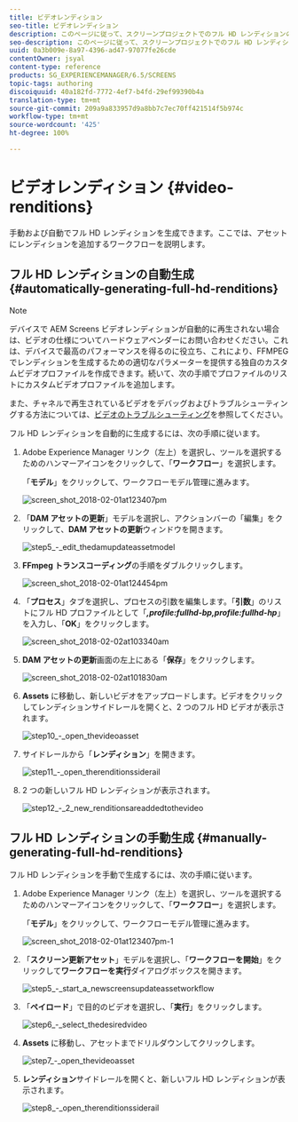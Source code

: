 ```yaml
---
title: ビデオレンディション
seo-title: ビデオレンディション
description: このページに従って、スクリーンプロジェクトでのフル HD レンディションの生成について学びます。
seo-description: このページに従って、スクリーンプロジェクトでのフル HD レンディションの生成について学びます。
uuid: 0a3b009e-8a97-4396-ad47-97077fe26cde
contentOwner: jsyal
content-type: reference
products: SG_EXPERIENCEMANAGER/6.5/SCREENS
topic-tags: authoring
discoiquuid: 40a182fd-7772-4ef7-b4fd-29ef99390b4a
translation-type: tm+mt
source-git-commit: 209a9a833957d9a8bb7c7ec70ff421514f5b974c
workflow-type: tm+mt
source-wordcount: '425'
ht-degree: 100%

---
```



# ビデオレンディション {#video-renditions}

手動および自動でフル HD レンディションを生成できます。ここでは、アセットにレンディションを追加するワークフローを説明します。

## フル HD レンディションの自動生成     {#automatically-generating-full-hd-renditions}

>[!NOTE]
>
>デバイスで AEM Screens ビデオレンディションが自動的に再生されない場合は、ビデオの仕様についてハードウェアベンダーにお問い合わせください。これは、デバイスで最高のパフォーマンスを得るのに役立ち、これにより、FFMPEG でレンディションを生成するための適切なパラメーターを提供する独自のカスタムビデオプロファイルを作成できます。続いて、次の手順でプロファイルのリストにカスタムビデオプロファイルを追加します。
>
>また、チャネルで再生されているビデオをデバッグおよびトラブルシューティングする方法については、[ビデオのトラブルシューティング](troubleshoot-videos.md)を参照してください。

フル HD レンディションを自動的に生成するには、次の手順に従います。

1. Adobe Experience Manager リンク（左上）を選択し、ツールを選択するためのハンマーアイコンをクリックして、「**ワークフロー**」を選択します。

   「**モデル**」をクリックして、ワークフローモデル管理に進みます。

   ![screen_shot_2018-02-01at123407pm](assets/screen_shot_2018-02-01at123407pm.png)

1. 「**DAM アセットの更新**」モデルを選択し、アクションバーの「編集」をクリックして、**DAM アセットの更新**&#x200B;ウィンドウを開きます。

   ![step5_-_edit_thedamupdateassetmodel](assets/step5_-_edit_thedamupdateassetmodel.png)

1. **FFmpeg トランスコーディング**&#x200B;の手順をダブルクリックします。

   ![screen_shot_2018-02-01at124454pm](assets/screen_shot_2018-02-01at124454pm.png)

1. 「**プロセス**」タブを選択し、プロセスの引数を編集します。「**引数**」のリストにフル HD プロファイルとして「***,profile:fullhd-bp,profile:fullhd-hp***」を入力し、「**OK**」をクリックします。

   ![screen_shot_2018-02-02at103340am](assets/screen_shot_2018-02-02at103340am.png)

1. **DAM アセットの更新**&#x200B;画面の左上にある「**保存**」をクリックします。

   ![screen_shot_2018-02-02at101830am](assets/screen_shot_2018-02-02at101830am.png)

1. **Assets** に移動し、新しいビデオをアップロードします。ビデオをクリックしてレンディションサイドレールを開くと、2 つのフル HD ビデオが表示されます。

   ![step10_-_open_thevideoasset](assets/step10_-_open_thevideoasset.png)

1. サイドレールから「**レンディション**」を開きます。

   ![step11_-_open_therenditionssiderail](assets/step11_-_open_therenditionssiderail.png)

1. 2 つの新しいフル HD レンディションが表示されます。

   ![step12_-_2_new_renditionsareaddedtothevideo](assets/step12_-_2_new_renditionsareaddedtothevideo.png)

## フル HD レンディションの手動生成 {#manually-generating-full-hd-renditions}

フル HD レンディションを手動で生成するには、次の手順に従います。

1. Adobe Experience Manager リンク（左上）を選択し、ツールを選択するためのハンマーアイコンをクリックして、「**ワークフロー**」を選択します。

   「**モデル**」をクリックして、ワークフローモデル管理に進みます。

   ![screen_shot_2018-02-01at123407pm-1](assets/screen_shot_2018-02-01at123407pm-1.png)

1. 「**スクリーン更新アセット**」モデルを選択し、「**ワークフローを開始**」をクリックして&#x200B;**ワークフローを実行**&#x200B;ダイアログボックスを開きます。

   ![step5_-_start_a_newscreensupdateassetworkflow](assets/step5_-_start_a_newscreensupdateassetworkflow.png)

1. 「**ペイロード**」で目的のビデオを選択し、「**実行**」をクリックします。

   ![step6_-_select_thedesiredvideo](assets/step6_-_select_thedesiredvideo.png)

1. **Assets** に移動し、アセットまでドリルダウンしてクリックします。

   ![step7_-_open_thevideoasset](assets/step7_-_open_thevideoasset.png)

1. **レンディション**&#x200B;サイドレールを開くと、新しいフル HD レンディションが表示されます。

   ![step8_-_open_therenditionssiderail](assets/step8_-_open_therenditionssiderail.png)

